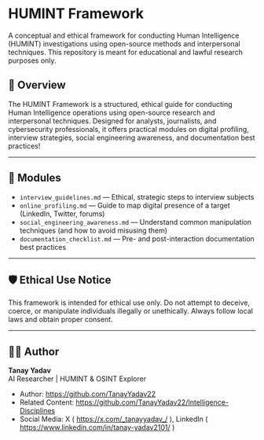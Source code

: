 # HUMINT Framework

A conceptual and ethical framework for conducting Human Intelligence (HUMINT) investigations using open-source methods and interpersonal techniques. This repository is meant for educational and lawful research purposes only.

## 📘 Overview

The HUMINT Framework is a structured, ethical guide for conducting Human Intelligence operations using open-source research and interpersonal techniques. Designed for analysts, journalists, and cybersecurity professionals, it offers practical modules on digital profiling, interview strategies, social engineering awareness, and documentation best practices!

---

## 🧩 Modules

- `interview_guidelines.md` — Ethical, strategic steps to interview subjects
- `online_profiling.md` — Guide to map digital presence of a target (LinkedIn, Twitter, forums)
- `social_engineering_awareness.md` — Understand common manipulation techniques (and how to avoid misusing them)
- `documentation_checklist.md` — Pre- and post-interaction documentation best practices

---

## 🛡️ Ethical Use Notice

This framework is intended for ethical use only. Do not attempt to deceive, coerce, or manipulate individuals illegally or unethically. Always follow local laws and obtain proper consent.

---

## 🧑‍💻 Author

**Tanay Yadav**  
AI Researcher | HUMINT & OSINT Explorer
- Author: https://github.com/TanayYadav22
- Related Content: https://github.com/TanayYadav22/Intelligence-Disciplines
- Social Media: X ( https://x.com/_tanayyadav_/ ), LinkedIn ( https://www.linkedin.com/in/tanay-yadav2101/ )
